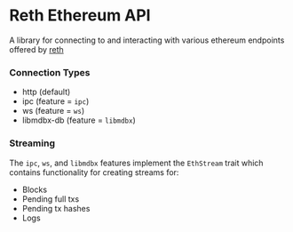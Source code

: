 # Reth Ethereum API
A library for connecting to and interacting with various ethereum endpoints offered by [reth](https://github.com/paradigmxyz/reth)

### Connection Types
- http (default)
- ipc (feature = `ipc`)
- ws (feature = `ws`)
- libmdbx-db (feature = `libmdbx`)

### Streaming
The `ipc`, `ws`, and `libmdbx` features implement the `EthStream` trait which contains functionality for creating streams for:
- Blocks
- Pending full txs
- Pending tx hashes
- Logs